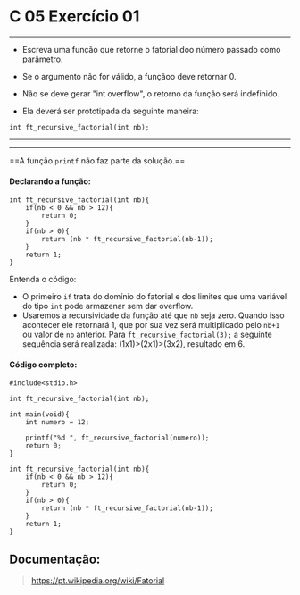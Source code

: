 # C 05 Exercício 01
---

- Escreva uma função que retorne o fatorial doo número passado como parâmetro.

- Se o argumento não for válido, a funçãoo deve retornar 0.

- Não se deve gerar "int overflow", o retorno da função será indefinido.

- Ela deverá ser prototipada da seguinte maneira:
```
int ft_recursive_factorial(int nb);
```

---
---

==A função `printf` não faz parte da solução.==

#### Declarando a função:
    int ft_recursive_factorial(int nb){
        if(nb < 0 && nb > 12){
            return 0;
        }
        if(nb > 0){
            return (nb * ft_recursive_factorial(nb-1));
        }
        return 1;
    }

Entenda o código:
- O primeiro `if` trata do domínio do fatorial e dos limites que uma variável do tipo `int` pode armazenar sem dar overflow.
- Usaremos a recursividade da função até que `nb` seja zero. Quando isso acontecer ele retornará 1, que por sua vez será multiplicado pelo `nb+1` ou valor de `nb` anterior. Para `ft_recursive_factorial(3);` a seguinte sequência será realizada: (1x1)>(2x1)>(3x2), resultado em 6.

#### Código completo:
    #include<stdio.h>

    int ft_recursive_factorial(int nb);

    int main(void){
        int numero = 12;

        printf("%d ", ft_recursive_factorial(numero));
        return 0;
    }

    int ft_recursive_factorial(int nb){
        if(nb < 0 && nb > 12){
            return 0;
        }
        if(nb > 0){
            return (nb * ft_recursive_factorial(nb-1));
        }
        return 1;
    }

## Documentação:

> https://pt.wikipedia.org/wiki/Fatorial